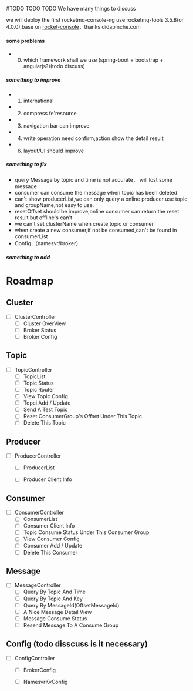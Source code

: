 #TODO TODO TODO
We have many things to discuss

we will deploy the first rocketmq-console-ng  use rocketmq-tools 3.5.8(or 4.0.0),base on [rocket-console](https://github.com/didapinchegit/rocket-console)，thanks didapinche.com


#### some problems
* 0. which framework shall we use (spring-boot + bootstrap + angularjs?)(todo discuss)

##### something to improve
* 1. international
* 2. compress fe'resource
* 3. navigation bar can improve
* 4. write operation need confirm,action show the detail result
* 6. layout/UI should improve
##### something to fix
* query Message by topic and time is not accurate， will lost some message 
* consumer can consume the message when topic has been deleted
* can't show producerList,we can only query a online producer use topic and groupName,not easy to use.
* resetOffset should be improve,online consumer can return the reset result but offline's can't
* we can't set clusterName when create topic or consumer 
* when create a new consumer,if not be consumed,can't be found in consumerList
* Config （namesvr/broker）
##### something to add





# Roadmap

## Cluster
- [ ] ClusterController
    - [ ] Cluster OverView
    - [ ] Broker Status
    - [ ] Broker Config

## Topic
- [ ] TopicController
    - [ ] TopicList
    - [ ] Topic Status
    - [ ] Topic Router
    - [ ] View Topic Config
    - [ ] Topci Add / Update
    - [ ] Send A Test Topic
    - [ ] Reset ConsumerGroup's Offset Under This Topic
    - [ ] Delete This Topic

## Producer
- [ ] ProducerController
    - [ ] ProducerList
    - [ ] Producer Client Info


## Consumer
- [ ] ConsumerController
    - [ ] ConsumerList
    - [ ] Consumer Client Info
    - [ ] Topic Consume Status Under This Consumer Group
    - [ ] View Consumer Config
    - [ ] Consumer Add / Update
    - [ ] Delete This Consumer

## Message
- [ ] MessageController
    - [ ] Query By Topic And Time
    - [ ] Query By Topic And Key
    - [ ] Query By MessageId(OffsetMessageId)
    - [ ] A Nice Message Detail View
    - [ ] Message Consume Status
    - [ ] Resend Message To A Consume Group

## Config (todo disscuss is it necessary)
- [ ] ConfigController
    - [ ] BrokerConfig
    - [ ] NamesvrKvConfig


